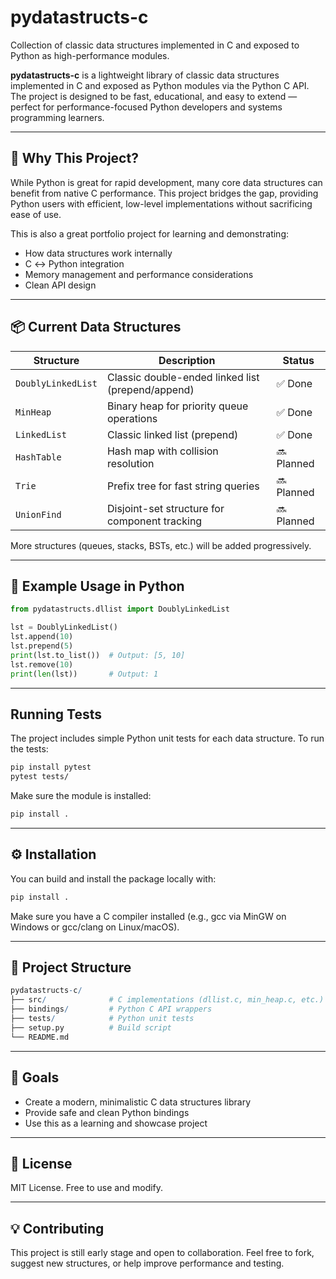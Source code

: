 # pydatastructs-c
Collection of classic data structures implemented in C and exposed to Python as high-performance modules.

**pydatastructs-c** is a lightweight library of classic data structures implemented in C and exposed as Python modules via the Python C API. The project is designed to be fast, educational, and easy to extend — perfect for performance-focused Python developers and systems programming learners.

---

## 📌 Why This Project?

While Python is great for rapid development, many core data structures can benefit from native C performance. This project bridges the gap, providing Python users with efficient, low-level implementations without sacrificing ease of use.

This is also a great portfolio project for learning and demonstrating:

- How data structures work internally
- C ↔ Python integration
- Memory management and performance considerations
- Clean API design

---

## 📦 Current Data Structures

| Structure           | Description                                         | Status |
|---------------------|-----------------------------------------------------|--------|
| `DoublyLinkedList`  | Classic double-ended linked list (prepend/append)   | ✅ Done |
| `MinHeap`           | Binary heap for priority queue operations           | ✅ Done |
| `LinkedList`        | Classic linked list (prepend)                       | ✅ Done |
| `HashTable`         | Hash map with collision resolution                  | 🔜 Planned |
| `Trie`              | Prefix tree for fast string queries                 | 🔜 Planned |
| `UnionFind`         | Disjoint-set structure for component tracking       | 🔜 Planned |

More structures (queues, stacks, BSTs, etc.) will be added progressively.

---

## 🧪 Example Usage in Python

```python
from pydatastructs.dllist import DoublyLinkedList

lst = DoublyLinkedList()
lst.append(10)
lst.prepend(5)
print(lst.to_list())  # Output: [5, 10]
lst.remove(10)
print(len(lst))       # Output: 1
```

---


## Running Tests
The project includes simple Python unit tests for each data structure.
To run the tests:

```bash
pip install pytest
pytest tests/
```

Make sure the module is installed:

```bash
pip install .
```

---

## ⚙️ Installation
You can build and install the package locally with:
```bash
pip install .
```

Make sure you have a C compiler installed (e.g., gcc via MinGW on Windows or gcc/clang on Linux/macOS).

---

## 🧱 Project Structure

```r
pydatastructs-c/
├── src/              # C implementations (dllist.c, min_heap.c, etc.)
├── bindings/         # Python C API wrappers
├── tests/            # Python unit tests
├── setup.py          # Build script
└── README.md
```

---

## 🚀 Goals
- Create a modern, minimalistic C data structures library
- Provide safe and clean Python bindings
- Use this as a learning and showcase project

---

## 📄 License
MIT License. Free to use and modify.

------

## 💡 Contributing
This project is still early stage and open to collaboration. Feel free to fork, suggest new structures, or help improve performance and testing.
